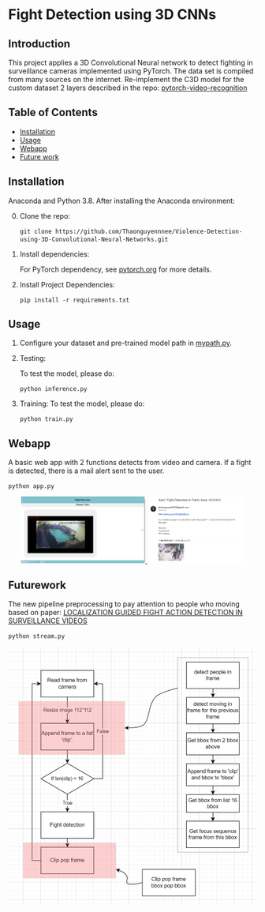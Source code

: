 # Fight Detection using 3D CNNs
## Introduction
This project applies a 3D Convolutional Neural network to detect fighting in surveillance cameras implemented using PyTorch. The data set is compiled from many sources on the internet.
Re-implement the C3D model for the custom dataset 2 layers described in the repo: [pytorch-video-recognition](https://github.com/jfzhang95/pytorch-video-recognition)

## Table of Contents

- [Installation](#installation)
- [Usage](#usage)
- [Webapp](#Webapp)
- [Future work](#Futurework)

## Installation
Anaconda and Python 3.8. After installing the Anaconda environment:

0. Clone the repo:
    ```Shell
    git clone https://github.com/Thaonguyennnee/Violence-Detection-using-3D-Convolutional-Neural-Networks.git
    ```

1. Install dependencies:

    For PyTorch dependency, see [pytorch.org](https://pytorch.org/) for more details.

2. Install Project Dependencies:
    ```Shell
    pip install -r requirements.txt
    ```

## Usage

1. Configure your dataset and pre-trained model path in
[mypath.py](mypath.py).

2. Testing:

    To test the model, please do:
    ```Shell
    python inference.py
    ```
    
3. Training:
   To test the model, please do:
    ```Shell
    python train.py
    ```

## Webapp
A basic web app with 2 functions detects from video and camera. If a fight is detected, there is a mail alert sent to the user.
```Shell
python app.py
```
<div align="center">
    <a href="./">
        <img src="figure/Screenshot 2023-10-31 104012.png" width="50%"/>
    </a>
    <a href="./">
        <img src="figure/mail_alert.png" width="39%"/>
    </a>
</div>

## Futurework
The new pipeline preprocessing to pay attention to people who moving based on paper: [LOCALIZATION GUIDED FIGHT ACTION DETECTION IN SURVEILLANCE VIDEOS](https://weiyaolin.github.io/pdf/LocalizationGuided.pdf)
```Shell
python stream.py
```
![preprocessing](figure/new_preprocess.png)
